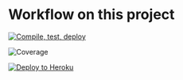 # Workflow on this project

[![Compile, test, deploy](https://github.com/MichelleHoZY/MiniProject/actions/workflows/main.yaml/badge.svg)](https://github.com/MichelleHoZY/MiniProject/actions/workflows/main.yaml)

![Coverage](https://northwind.sgp1.digitaloceanspaces.com/coverage/MiniProject/jacoco.svg)

[![Deploy to Heroku](https://github.com/MichelleHoZY/MiniProject/actions/workflows/deploy.yaml/badge.svg)](https://github.com/MichelleHoZY/MiniProject/actions/workflows/deploy.yaml)
